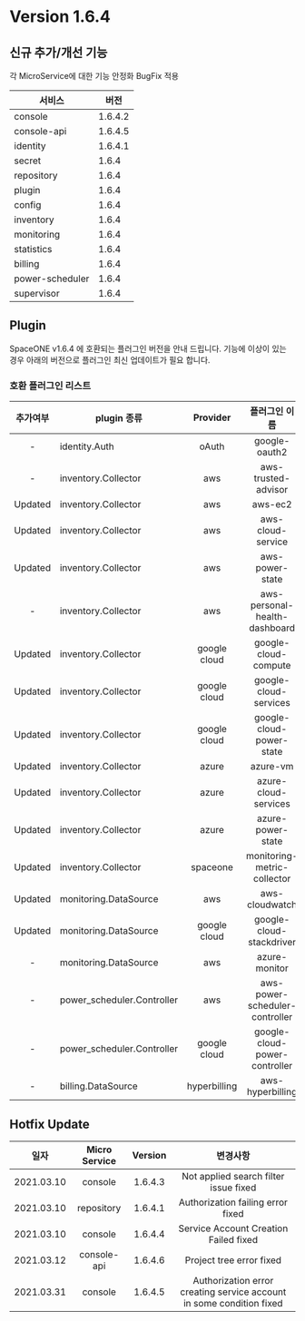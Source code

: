 # Version 1.6.4


## 신규 추가/개선 기능

각 MicroService에 대한 기능 안정화 BugFix 적용

|서비스|버전   |
|---   |---    |
| console     		| 1.6.4.2       |
| console-api     	| 1.6.4.5      |
| identity     		|  1.6.4.1     |
| secret     		|  1.6.4     |
| repository     	| 1.6.4      |
| plugin     		|  1.6.4     |
| config     		|  1.6.4     |
| inventory     	| 1.6.4      |
| monitoring     	| 1.6.4      |
| statistics     	| 1.6.4      |
| billing     		| 1.6.4      |
| power-scheduler     	| 1.6.4       |
| supervisor     	| 1.6.4      |

## Plugin 
SpaceONE v1.6.4 에 호환되는 플러그인 버전을 안내 드립니다. 
기능에 이상이 있는 경우 아래의 버전으로 플러그인 최신 업데이트가 필요 합니다.

### 호환 플러그인 리스트

|추가여부|plugin 종류|Provider|플러그인 이름|버전|
|:---:|---|:---:|:---:|:---:|
|-|identity.Auth|oAuth|google-oauth2|v1.1|
|-|inventory.Collector|aws|aws-trusted-advisor|v1.2|
|Updated|inventory.Collector|aws|aws-ec2|v1.10|
|Updated|inventory.Collector|aws|aws-cloud-service|v1.8.2|
|Updated|inventory.Collector|aws|aws-power-state|v1.5.1|
|-|inventory.Collector|aws|aws-personal-health-dashboard|v1.1|
|Updated|inventory.Collector|google cloud|google-cloud-compute|v1.2.5|
|Updated|inventory.Collector|google cloud|google-cloud-services|v1.1.9|
|Updated|inventory.Collector|google cloud|google-cloud-power-state|v1.1.2|
|Updated|inventory.Collector|azure|azure-vm|v1.2.4|
|Updated|inventory.Collector|azure|azure-cloud-services|v1.1.3|
|Updated|inventory.Collector|azure|azure-power-state|v1.0|
|Updated|inventory.Collector|spaceone|monitoring-metric-collector|v1.1|
|Updated|monitoring.DataSource|aws|aws-cloudwatch|v1.1|
|Updated|monitoring.DataSource|google cloud|google-cloud-stackdriver|v1.0.3|
|-|monitoring.DataSource|aws|azure-monitor|v1.0|
|-|power_scheduler.Controller|aws|aws-power-scheduler-controller|v1.4.4|
|-|power_scheduler.Controller|google cloud|google-cloud-power-controller|v1.1.2|
|-|billing.DataSource|hyperbilling|aws-hyperbilling|v1.0.2|


## Hotfix Update
|일자|Micro Service|Version|변경사항|
|---|:---:|:---:|:---:|
|2021.03.10|console|1.6.4.3|Not applied search filter issue fixed |
|2021.03.10|repository|1.6.4.1|Authorization failing error fixed|
|2021.03.10|console|1.6.4.4|Service Account Creation Failed fixed|
|2021.03.12|console-api|1.6.4.6|Project tree error fixed|
|2021.03.31|console|1.6.4.5|Authorization error creating service account in some condition fixed|

